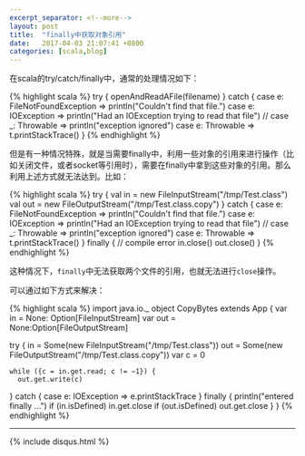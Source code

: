 ```yaml
---
excerpt_separator: <!--more-->
layout: post
title:  "finally中获取对象引用"
date:   2017-04-03 21:07:41 +0800
categories: [scala,blog]
---
```


在scala的try/catch/finally中，通常的处理情况如下：

{% highlight scala %}
try { 
  openAndReadAFile(filename)
} catch {
  case e: FileNotFoundException => println("Couldn't find that file.")
  case e: IOException => println("Had an IOException trying to read that file")
  // case _: Throwable => println("exception ignored")
  case e: Throwable => t.printStackTrace()
}
{% endhighlight %}

<!--more-->
但是有一种情况特殊，就是当需要finally中，利用一些对象的引用来进行操作（比如关闭文件，或者socket等引用时），需要在finally中拿到这些对象的引用。那么利用上述方式就无法达到。比如：

{% highlight scala %}
try { 
  val in = new FileInputStream("/tmp/Test.class")
  val out = new FileOutputStream("/tmp/Test.class.copy")
} catch {
  case e: FileNotFoundException => println("Couldn't find that file.")
  case e: IOException => println("Had an IOException trying to read that file")
  // case _: Throwable => println("exception ignored")
  case e: Throwable => t.printStackTrace()
} finally {
  // compile error
  in.close()
  out.close()
}
{% endhighlight %}

这种情况下，`finally`中无法获取两个文件的引用，也就无法进行`close`操作。

可以通过如下方式来解决：

{% highlight scala %}
import java.io._
object CopyBytes extends App {
  var in = None: Option[FileInputStream] 
  var out = None:Option[FileOutputStream]

  try {
    in = Some(new FileInputStream("/tmp/Test.class"))
    out = Some(new FileOutputStream("/tmp/Test.class.copy")) var c = 0

    while ({c = in.get.read; c != −1}) {
      out.get.write(c)
  } catch {
    case e: IOException => e.printStackTrace
  } finally {
    println("entered finally ...") 
    if (in.isDefined) in.get.close 
    if (out.isDefined) out.get.close
  } 
}
{% endhighlight %}

<hr/>
{% include disqus.html %}